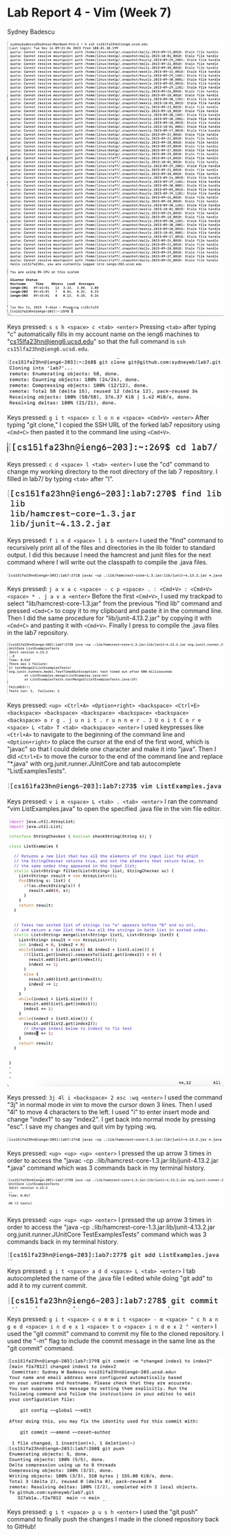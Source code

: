 # Lab Report 4 - Vim (Week 7)
Sydney Badescu

![ssh_to_ieng6](labReport4images/ssh_to_ieng6.png)

Keys pressed: `s s h <space> c <tab> <enter>`
Pressing `<tab>` after typing "c" automatically fills in my account name on the ieng6 machines to "cs15lfa23hn@ieng6.ucsd.edu" so that the full command is `ssh cs15lfa23hn@ieng6.ucsd.edu`.

![git_clone](labReport4images/git_clone.png)

Keys pressed: `g i t <space> c l o n e <space> <Cmd+V> <enter>`
After typing "git clone," I copied the SSH URL of the forked lab7 repository using `<Cmd+C>` then pasted it to the command line using `<Cmd+V>`.

![cdlab7](labReport4images/cdlab7.png)

Keys pressed: `c d <space> l <tab> <enter>`
I use the "cd" command to change my working directory to the root directory of the lab 7 repository. I filled in lab7/ by typing `<tab>` after "l".

![findlib](labReport4images/findlib.png)

Keys pressed: `f i n d <space> l i b <enter>`
I used the "find" command to recursively print all of the files and directories in the lib folder to standard output. I did this because I need the hamcrest and junit files for the next command where I will write out the classpath to compile the .java files.

![javac](labReport4images/javac.png)

Keys pressed: `j a v a c <space> - c p <space> . : <Cmd+V> : <Cmd+V> <space> * . j a v a <enter>`
Before the first `<Cmd+V>`, I used my trackpad to select "lib/hamcrest-core-1.3.jar" from the previous "find lib" command and pressed `<Cmd+C>` to copy it to my clipboard and paste it in the command line. Then I did the same procedure for "lib/junit-4.13.2.jar" by copying it with `<Cmd+C>` and pasting it with `<Cmd+V>`. Finally I press <enter> to compile the .java files in the lab7 repository.

![java](labReport4images/java.png)

Keys pressed: `<up> <Ctrl+A> <Option+right> <backspace> <Ctrl+E> <backspace> <backspace> <backspace> <backspace> <backspace> <backspace> o r g . j u n i t . r u n n e r . J U n i t C o r e <space> L <tab> T <tab> <backspace> <enter>`
I used keypresses like `<Ctrl+A>` to navigate to the beginning of the command line and `<Option+right>` to place the cursor at the end of the first word, which is "javac" so that I could delete one character and make it into "java". Then I did `<Ctrl+E>` to move the cursor to the end of the command line and replace "*.java" with org.junit.runner.JUnitCore and tab autocomplete "ListExamplesTests".

![vim](labReport4images/vim.png)

Keys pressed: `v i m <space> L <tab> . <tab> <enter>`
I ran the command "vim ListExamples.java" to open the specified .java file in the vim file editor.

![vimeditfile](labReport4images/vimeditfile.png)

Keys pressed: `3j 4l i <backspace> 2 esc :wq <enter>`
I used the command "3j" in normal mode in vim to move the cursor down 3 lines. Then I used "4l" to move 4 characters to the left. I used "i" to enter insert mode and change "index1" to say "index2". I get back into normal mode by pressing "esc". I save my changes and quit vim by typing :wq.

![javacagain](labReport4images/javacagain.png)

Keys pressed: `<up> <up> <up> <enter>`
I pressed the up arrow 3 times in order to access the "javac -cp .:lib/hamcrest-core-1.3.jar:lib/junit-4.13.2.jar *.java" command which was 3 commands back in my terminal history.

![javaagain](labReport4images/javaagain.png)

Keys pressed: `<up> <up> <up> <enter>`
I pressed the up arrow 3 times in order to access the "java -cp .:lib/hamcrest-core-1.3.jar:lib/junit-4.13.2.jar org.junit.runner.JUnitCore TestExamplesTests" command which was 3 commands back in my terminal history.

![gitadd](labReport4images/gitadd.png)

Keys pressed: `g i t <space> a d d <space> L <tab> <enter>`
I tab autocompleted the name of the .java file I edited while doing "git add" to add it to my current commit.

![gitcommit](labReport4images/gitcommit.png)

Keys pressed: `g i t <space> c o m m i t <space> - m <space> " c h a n g e d <space> i n d e x 1 <space> t o <space> i n d e x 2 " <enter>`
I used the "git commit" command to commit my file to the cloned repository. I used the "-m" flag to include the commit message in the same line as the "git commit" command.

![gitpush](labReport4images/gitpush.png)

Keys pressed: `g i t <space> p u s h <enter>`
I used the "git push" command to finally push the changes I made in the cloned repository back to GitHub!

